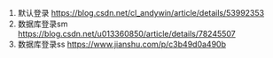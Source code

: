 1. 默认登录 https://blog.csdn.net/cl_andywin/article/details/53992353
2. 数据库登录sm https://blog.csdn.net/u013360850/article/details/78245507
3. 数据库登录ss https://www.jianshu.com/p/c3b49d0a490b